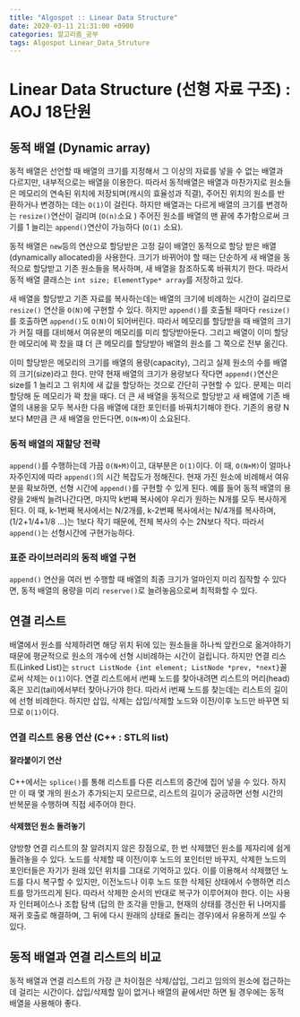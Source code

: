 ```yaml
---
title: "Algospot :: Linear Data Structure"
date: 2020-03-11 21:31:00 +0900
categories: 알고리즘_공부
tags: Algospot Linear_Data_Struture
---
```


# Linear Data Structure (선형 자료 구조) : AOJ 18단원  

## 동적 배열 (Dynamic array)

동적 배열은 선언할 때 배열의 크기를 지정해서 그 이상의 자료를 넣을 수 없는 배열과 다르지만, 내부적으로는 배열을 이용한다. 따라서 동적배열은 배열과 마찬가지로 원소들은 메모리의 연속된 위치에 저장되며(캐시의 효율성과 직결), 주어진 위치의 원소를 반환하거나 변경하는 데는 `O(1)`이 걸린다. 하지만 배열과는 다르게 배열의 크기를 변경하는 `resize()`연산이 걸리며 (`O(n)`소요 ) 주어진 원소를 배열의 맨 끝에 추가함으로써 크기를 1 늘리는 `append()`연산이 가능하다 (`O(1)` 소요).

동적 배열은 `new`등의 연산으로 할당받은 고정 길이 배열인 동적으로 할당 받은 배열(dynamically allocated)을 사용한다. 크기가 바뀌어야 할 때는 단순하게 새 배열을 동적으로 할당받고 기존 원소들을 복사하며, 새 배열을 참조하도록 바꿔치기 한다. 따라서 동적 배열 클래스는 `int size; ElementType* array`를 저장하고 있다.  

새 배열을 할당받고 기존 자료를 복사하는데는 배열의 크기에 비례하는 시간이 걸리므로 `resize()` 연산을 `O(N)`에 구현할 수 있다. 하지만 `append()`를 호출될 때마다 `resize()`를 호출하면 `append()`도 `O(N)`이 되어버린다. 따라서 메모리를 할당받을 때 배열의 크기가 커질 때를 대비해서 여유분의 메모리를 미리 할당받아둔다. 그리고 배열이 이미 할당한 메모리에 꽉 찼을 떄 더 큰 메모리를 할당받아 배열의 원소를 그 쪽으로 전부 옮긴다.  

이미 할당받은 메모리의 크기를 배열의 용량(capacity), 그리고 실제 원소의 수를 배열의 크기(size)라고 한다. 만약 현재 배열의 크기가 용량보다 작다면 `append()`연산은 size를 1 늘리고 그 위치에 새 값을 할당하는 것으로 간단히 구현할 수 있다. 문제는 미리 할당해 둔 메모리가 꽉 찼을 때다. 더 큰 새 배열을 동적으로 할당받고 새 배열에 기존 배열의 내용을 모두 복사한 다음 배열에 대한 포인터를 바꿔치기해야 한다. 기존의 용량 N보다 M만큼 큰 새 배열을 만든다면, `O(N+M)`이 소요된다.

### 동적 배열의 재할당 전략

`append()`를 수행하는데 가끔 `O(N+M)`이고, 대부분은 `O(1)`이다. 이 때, `O(N+M)`이 얼마나 자주인지에 따라 `append()`의 시간 복잡도가 정해진다. 현재 가진 원소에 비례해서 여유분을 확보하면, 선형 시간에 `append()`를 구현할 수 있게 된다. 예를 들어 동적 배열의 용량을 2배씩 늘려나간다면, 마지막 k번째 복사에야 우리가 원하는 N개를 모두 복사하게 된다. 이 때, k-1번째 복사에서는 N/2개를, k-2번째 복사에서는 N/4개를 복사하며, (1/2+1/4+1/8 ...)는 1보다 작기 때문에, 전체 복사의 수는 2N보다 작다. 따라서 `append()`는 선형시간에 구현가능하다.

### 표준 라이브러리의 동적 배열 구현

`append()` 연산을 여러 번 수행할 때 배열의 최종 크기가 얼마인지 미리 짐작할 수 있다면, 동적 배열의 용량을 미리 `reserve()`로 늘려놓음으로써 최적화할 수 있다.

## 연결 리스트

배열에서 원소를 삭제하려면 해당 위치 뒤에 있는 원소들을 하나씩 앞칸으로 옮겨야하기 때문에 평균적으로 원소의 개수에 선형 시비례하는 시간이 걸립니다. 하지만 연결 리스트(Linked List)는 `struct ListNode {int element; ListNode *prev, *next}`꼴로써 삭제는 `O(1)`이다. 연결 리스트에서 i번째 노드를 찾아내려면 리스트의 머리(head) 혹은 꼬리(tail)에서부터 찾아나가야 한다. 따라서 i번째 노드를 찾는데는 리스트의 길이에 선형 비례한다. 하지만 삽입, 삭제는 삽입/삭제할 노드와 이전/이후 노드만 바꾸면 되므로 `O(1)`이다.

### 연결 리스트 응용 연산 (C++ : STL의 list)

#### 잘라붙이기 연산

C++에서는 `splice()`를 통해 리스트를 다른 리스트의 중간에 집어 넣을 수 있다. 하지만 이 때 몇 개의 원소가 추가되는지 모르므로, 리스트의 길이가 궁금하면 선형 시간의 반복문을 수행하며 직접 세주어야 한다.

#### 삭제했던 원소 돌려놓기

양방향 연결 리스트의 잘 알려지지 않은 장점으로, 한 번 삭제했던 원소를 제자리에 쉽게 돌려놓을 수 있다. 노드를 삭제할 때 이전/이후 노드의 포인터만 바꾸지, 삭제한 노드의 포인터들은 자기가 원래 있던 위치를 그대로 기억하고 있다. 이를 이용해서 삭제했던 노드를 다시 복구할 수 있지만, 이전노드나 이후 노드 또한 삭제된 상태에서 수행하면 리스트를 망가뜨리게 된다. 따라서 삭제한 순서의 반대로 복구가 이루어져야 한다. 이는 사용자 인터페이스나 조합 탐색 (답의 한 조각을 만들고, 현재의 상태를 갱신한 뒤 나머지를 재귀 호출로 해결하며, 그 뒤에 다시 원래의 상태로 돌리는 경우)에서 유용하게 쓰일 수 있다. 

## 동적 배열과 연결 리스트의 비교

동적 배열과 연결 리스트의 가장 큰 차이점은 삭제/삽입, 그리고 임의의 원소에 접근하는데 걸리는 시간이다. 삽입/삭제할 일이 없거나 배열의 끝에서만 하면 될 경우에는 동적 배열을 사용해야 좋다. 
